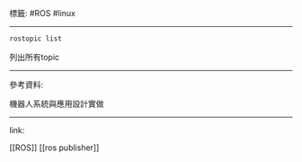 標籤: #ROS #linux 

---

```bash
rostopic list
```

列出所有topic

---

參考資料:

機器人系統與應用設計實做

---

link:

[[ROS]]
[[ros publisher]]
